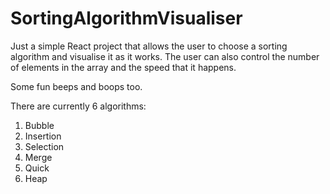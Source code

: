 # SortingAlgorithmVisualiser

Just a simple React project that allows the user to choose a sorting algorithm and visualise it as it works. The user can also control the number of elements in the array and the speed that it happens.

Some fun beeps and boops too.

There are currently 6 algorithms:

1. Bubble
2. Insertion
3. Selection
4. Merge
5. Quick
6. Heap
